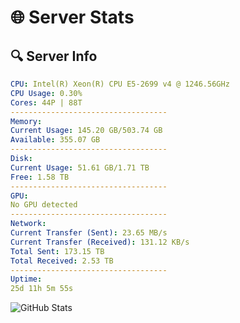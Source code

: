 # 🌐 Server Stats
## 🔍 Server Info
```yaml
CPU: Intel(R) Xeon(R) CPU E5-2699 v4 @ 1246.56GHz
CPU Usage: 0.30%
Cores: 44P | 88T
-----------------------------------
Memory:
Current Usage: 145.20 GB/503.74 GB
Available: 355.07 GB
-----------------------------------
Disk:
Current Usage: 51.61 GB/1.71 TB
Free: 1.58 TB
-----------------------------------
GPU:
No GPU detected
-----------------------------------
Network:
Current Transfer (Sent): 23.65 MB/s
Current Transfer (Received): 131.12 KB/s
Total Sent: 173.15 TB
Total Received: 2.53 TB
-----------------------------------
Uptime:
25d 11h 5m 55s
```
![GitHub Stats](https://img.shields.io/badge/Updated-2025-03-05_09:49:13-blue)